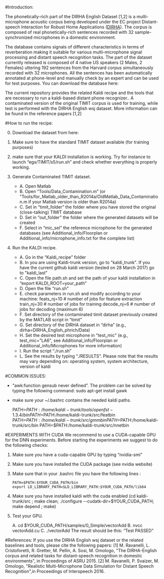 #Introduction:

The phonetically-rich part of the DIRHA English Dataset [1,2] is a multi-microphone acoustic corpus being developed under the EC project Distant-speech Interaction for Robust Home Applications ([DIRHA](https://dirha.fbk.eu/)). The corpus is composed of real phonetically-rich sentences recorded  with 32 sample-synchronized microphones in a domestic environment. 

The database contains signals of different characteristics in terms of reverberation making it suitable for various multi-microphone signal processing and distant speech recognition tasks. The part of the dataset currently released is composed of  4 native US speakers (2 Males, 2 Females) uttering  192 sentences from the Harvard corpus simultaneously recorded with 32 microphones. All the sentences has been automatically annotated at phone-level and manually check by an expert and can be used for test purposes.
You can download the database here:

The current repository  provides the related Kaldi recipe and the tools that are necessary to run a kaldi-based distant phone recognizer.. A contaminated version of the original TIMIT corpus is used for training, while test is performed with the DIRHA English wsj dataset. More information can be found in the reference papers [1,2]

#How to run the recipe:

0) Download the dataset from here:

1)  Make sure to have the standard TIMIT dataset available (for training purposes)

2) make sure that your KALDI installation is working. Try for instance to launch “egs/TIMIT/s5/run.sh” and check whether everything is properly working.

3) Generate Contaminated TIMIT dataset.
   
   - A. Open Matlab
   - B. Open “Tools/Data_Contamination.m” (or "Tools/for_Matlab_older_than_R2014a/OldMatlab_Data_Contamination.m if your Matlab version is older than R2014a)
   - C. Set in “timit_folder” the folder where you have stored the original (close-talking) TIMIT database
   - D. Set in “out_folder” the folder where the generated datasets will be created
   - F. Select in “mic_sel” the reference microphone for the generated databases (see Additional_info/Floorplan or Additional_info/microphone_info.txt for the complete list)

4) Run the KALDI recipe.
   
   - A. Go in the “Kaldi_recipe” folder
   - B. In you are using Kaldi-trunk version, go to "kaldi_trunk". If you have the current github kaldi version (tested on 28 March 2017) go to "kaldi_last"
   - C. Open the file path.sh and set the path of your kaldi installation in “export KALDI_ROOT=your_path”
   - D. Open the file “run.sh”
   - E. check parameters in run.sh and modify according to your machine:
        feats_nj=10 # number of jobs for feature extraction
        train_nj=30 # number of jobs for training
        decode_nj=6 # number of jobs for decoding (maximum 6)
   - F. Set directory of the contaminated timit dataset previously created by the MATLAB script in “timit”
   - G. Set directory of the DIRHA dataset in “dirha” (e.g., dirha=DIRHA_English_phrich/Data)
   - H. Set the desired test microphone in "test_mic" (e.g., test_mic="LA6", see Additional_info/Floorplan or Additional_info/Microphones for more information)
   - I. Run the script “./run.sh”
   - L. See the results by typing “./RESULTS”. Please note that the results may vary depending on: operating system, system architecture, version of kaldi


#COMMON ISSUES:
- "awk:function gensub never defined”. The problem can be solved by typing the following command:  sudo apt-get install gawk
- make sure your ~/.bashrc contains the needed kaldi paths.

  PATH=$PATH:/home/kaldi-trunk/tools/openfst-1.3.4/bin
  PATH=$PATH:/home/kaldi-trunk/src/featbin
  PATH=$PATH:/home/kaldi-trunk/src/gmmbin
  PATH=$PATH:/home/kaldi-trunk/src/bin
  PATH=$PATH:/home/kaldi-trunk/src/nnetbin


#EXPERIMENTS WITH CUDA
We recommend to use a CUDA-capable GPU for the DNN experiments. Before starting the experiments we suggest to do the following checks:

1. Make sure you have a cuda-capable GPU by typing “nvidia-smi”
2. Make sure you have installed the CUDA package (see nvidia website)
3. Make sure that in your .bashrc file you have the following lines :

       PATH=$PATH:$YOUR_CUDA_PATH/bin
       export LD_LIBRARY_PATH=$LD_LIBRARY_PATH:$YOUR_CUDA_PATH/lib64

4. Make sure you have installed kaldi with the cuda enabled (cd kaldi-trunk/src ; make clean; ./configure --cudatk-dir=$YOUR_CUDA_PATH; make depend ; make)
5. Test your GPU.  

    A. cd $YOUR_CUDA_PATH/samples/0_Simple/vectorAdd
    B. nvcc  vectorAdd.cu
    C. ./vectorAdd
    The result should be this: “Test PASSED”


#References:
If you use the DIRHA English wsj dataset or the related baselines and tools, please cite the following papers:
[1] M. Ravanelli, L. Cristoforetti, R. Gretter, M. Pellin, A. Sosi, M. Omologo, "The DIRHA-English corpus and related tasks for distant-speech recognition in domestic environments", in Proceedings of ASRU 2015.
[2] M. Ravanelli, P. Svaizer, M. Omologo, "Realistic Multi-Microphone Data Simulation for Distant Speech Recognition",in Proceedings of Interspeech 2016.

